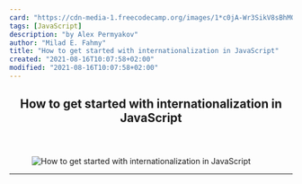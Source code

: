 ```yaml
---
card: "https://cdn-media-1.freecodecamp.org/images/1*c0jA-Wr3SikV8sBhMGAihQ.png"
tags: [JavaScript]
description: "by Alex Permyakov"
author: "Milad E. Fahmy"
title: "How to get started with internationalization in JavaScript"
created: "2021-08-16T10:07:58+02:00"
modified: "2021-08-16T10:07:58+02:00"
---
```

<div class="site-wrapper">
<main id="site-main" class="site-main outer">
<div class="inner">
<article class="post-full post tag-javascript tag-web-development tag-front-end-development tag-programming tag-tech ">
<header class="post-full-header">
<h1 class="post-full-title">How to get started with internationalization in JavaScript</h1>
</header>
<figure class="post-full-image">
<picture>
<source media="(max-width: 700px)" sizes="1px" srcset="data:image/gif;base64,R0lGODlhAQABAIAAAAAAAP///yH5BAEAAAAALAAAAAABAAEAAAIBRAA7 1w">
<source media="(min-width: 701px)" sizes="(max-width: 800px) 400px,
(max-width: 1170px) 700px,
1400px" srcset="https://cdn-media-1.freecodecamp.org/images/1*c0jA-Wr3SikV8sBhMGAihQ.png 300w,
https://cdn-media-1.freecodecamp.org/images/1*c0jA-Wr3SikV8sBhMGAihQ.png 600w,
https://cdn-media-1.freecodecamp.org/images/1*c0jA-Wr3SikV8sBhMGAihQ.png 1000w,
https://cdn-media-1.freecodecamp.org/images/1*c0jA-Wr3SikV8sBhMGAihQ.png 2000w">
<img onerror="this.style.display='none'" src="https://cdn-media-1.freecodecamp.org/images/1*c0jA-Wr3SikV8sBhMGAihQ.png" alt="How to get started with internationalization in JavaScript">
</picture>
</figure>
<section class="post-full-content">
<div class="post-content medium-migrated-article">
</div>
<hr>
</section>
</article>
</div>
</main>
</div>
<!-- Google Tag Manager (noscript) -->
<!-- End Google Tag Manager (noscript) -->
